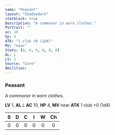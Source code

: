 ```yaml
---
name: "Peasant"
layout: "Shadowdark"
statblock: true
Description: "A commoner in worn clothes."
Portrait: ""
ac: 10
hp: 4
ATK: "1 club +0 (1d4)"
MV: "near"
Stats: [0, 0, 0, 0, 0, 0]
AL: L
LV: 1
Source: "Core"
Abilities:
---
```


### Peasant

_A commoner in worn clothes._

**LV** 1, **AL** L
**AC** 10, **HP** 4, **MV** near
**ATK** 1 club +0 (1d4)

|  S  |  D  |  C  |  I  |  W  |  Ch  |
|:---:|:---:|:---:|:---:|:---:|:----:|
| 0 | 0 | 0 | 0 | 0 | 0 |

